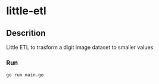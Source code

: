 # little-etl

## Descrition
Little ETL to trasform a digit image dataset to smaller values

### Run
``` go run main.go ```
